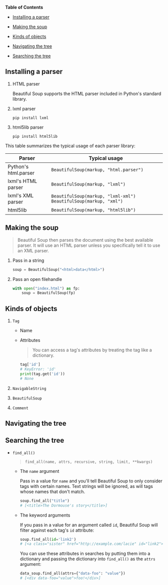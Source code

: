 **Table of Contents**

- [Installing a parser](#installing-a-parser)

- [Making the soup](#making-the-soup)

- [Kinds of objects](#kinds-of-objects)

- [Navigating the tree](#navigating-the-tree)

- [Searching the tree](#searching-the-tree)

## Installing a parser

1. HTML parser

    Beautiful Soup supports the HTML parser included in Python's standard library.

2. lxml parser

    ```
    pip install lxml
    ```

3. html5lib parser

    ```
    pip install html5lib
    ```

This table summarizes the typical usage of each parser library:

| Parser | Typical usage |
| --- | --- |
| Python's html.parser | `BeautifulSoup(markup, "html.parser")` |
| lxml's HTML parser | `BeautifulSoup(markup, "lxml")` |
| lxml's XML parser | `BeautifulSoup(markup, "lxml-xml")` `BeautifulSoup(markup, "xml")` |
| html5lib | `BeautifulSoup(markup, "html5lib")` |

## Making the soup

> Beautiful Soup then parses the document using the best available parser. It will use an HTML parser unless you specifically tell it to use an XML parser.

1. Pass in a string

    ```python
    soup = BeautifulSoup("<html>data</html>")
    ```

2. Pass an open filehandle

    ```python
    with open("index.html") as fp:
        soup = BeautifulSoup(fp)
    ```

## Kinds of objects

1. `Tag`

    - Name
    - Attributes
    
        > You can access a tag's attributes by treating the tag like a dictionary.
        
        ```python
        tag['id']
        # KeyError: 'id'
        print(tag.get('id'))
        # None
        ```

2. `NavigableString`

3. `BeautifulSoup`

4. `Comment`

## Navigating the tree

## Searching the tree

- `find_all()`

    > `find_all(name, attrs, recursive, string, limit, **kwargs)`
    
    - The `name` argument
    
        Pass in a value for `name` and you'll tell Beautiful Soup to only consider tags with certain names. Text strings will be ignored, as will tags whose names that don't match.
        
        ```python
        soup.find_all("title")
        # [<title>The Dormouse's story</title>]
        ```
    
    - The keyword arguments
    
        If you pass in a value for an argument called `id`, Beautiful Soup will filter against each tag's `id` attribute:
        
        ```python
        soup.find_all(id='link2')
        # [<a class="sister" href="http://example.com/lacie" id="link2">Lacie</a>]
        ```
        
        You can use these attributes in searches by putting them into a dictionary and passing the dictionary into `find_all()` as the `attrs` argument:
        
        ```python
        data_soup.find_all(attrs={"data-foo": "value"})
        # [<div data-foo="value">foo!</div>]
        ```
